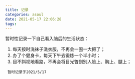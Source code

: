 ```yaml
---
title: 记录
categories: asoul
date: 2021-05-17 22:06:28
tags:
---
```


暂时性记录一下自己看入脑后的生活状态：

<!--more-->

1. 每天按时洗袜子洗衣服，不再会一囤一大把了；
2. 办了个健身卡，每天下午去锻炼一个半小时；
3. 目不斜视地看路，不再会将目光瞥到别人脸上、胸上、腿上； 

``` 暂时记录于2021/5/17```



